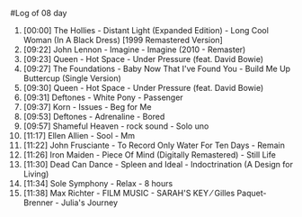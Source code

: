 #Log of 08 day

1. [00:00] The Hollies - Distant Light (Expanded Edition) - Long Cool Woman (In A Black Dress) [1999 Remastered Version]
1. [09:22] John Lennon - Imagine - Imagine (2010 - Remaster)
1. [09:23] Queen - Hot Space - Under Pressure (feat. David Bowie)
1. [09:27] The Foundations - Baby Now That I've Found You - Build Me Up Buttercup (Single Version)
1. [09:30] Queen - Hot Space - Under Pressure (feat. David Bowie)
1. [09:31] Deftones - White Pony - Passenger
1. [09:37] Korn - Issues - Beg for Me
1. [09:53] Deftones - Adrenaline - Bored
1. [09:57] Shameful Heaven - rock sound - Solo uno
1. [11:17] Ellen Allien - Sool - Mm
1. [11:22] John Frusciante - To Record Only Water For Ten Days - Remain
1. [11:26] Iron Maiden - Piece Of Mind (Digitally Remastered) - Still Life
1. [11:30] Dead Can Dance - Spleen and Ideal - Indoctrination (A Design for Living)
1. [11:34] Sole Symphony - Relax - 8 hours
1. [11:38] Max Richter - FILM MUSIC - SARAH'S KEY ⁄ Gilles Paquet-Brenner - Julia's Journey
